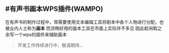 #有声书画本WPS插件(WAMPO)
-----
在有声书的制作过程中，常需要使用文本编辑工具将剧本中各个人物进行分配，也被业内人士称为**画本**
而流畅好用的画本工具在市面上实际并不多见
因此趁闲暇之余写一个wps的插件来辅助画本
>开发工作持续进行中，敬请期待...
